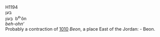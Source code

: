 H1194  
בּען  
בְּעוֹן ‎ b<sup>e</sup>‛ôn  
*beh-ohn‘*  
Probably a contraction of [1010](h1010) *Beon*, a place East of the
Jordan: - Beon.  
